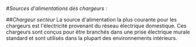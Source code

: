 #*Sources d'alimentations des chargeurs :*

##*Chargeur secteur*
La source d'alimentation la plus courante pour les chargeurs est l'électricité provenant du réseau électrique domestique. Ces chargeurs sont conçus pour être branchés dans une prise électrique murale standard et sont utilisés dans la plupart des environnements intérieurs.

